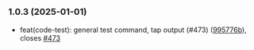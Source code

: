 ## <small>1.0.3 (2025-01-01)</small>

* feat(code-test): general test command, tap output (#473) ([995776b](https://github.com/atls/raijin/commit/995776b)), closes [#473](https://github.com/atls/raijin/issues/473)



